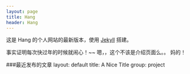 ```yaml
---
layout: page
title: Hang
header: Hang
---
```


这是 Hang 的个人网站的最新版本，使用  [Jekyll](https://github.com/mojombo/jekyll)  搭建。

事实证明每次快过年的时候就闹心！~~
嗯，，这个不该是介绍页面么。。 妈的！

###最近发布的文章
layout: default
title: A Nice Title
group: project